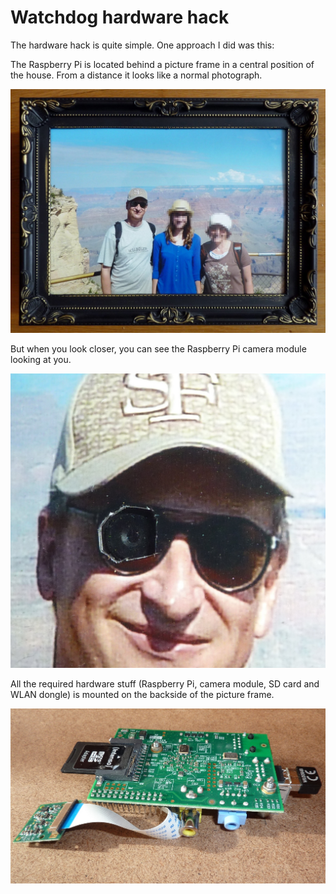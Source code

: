 # Watchdog hardware hack

The hardware hack is quite simple. One approach I did was this:

The Raspberry Pi is located behind a picture frame in a central position of the house.
From a distance it looks like a normal photograph.

![Picture frame](/doc/images/frame.jpg)

But when you look closer, you can see the Raspberry Pi camera module looking at you.

![Camera](/doc/images/camera.jpg)

All the required hardware stuff (Raspberry Pi, camera module, SD card and WLAN dongle) is mounted on the backside of the picture frame.

![Raspberry Pi](/doc/images/rpi.jpg)
